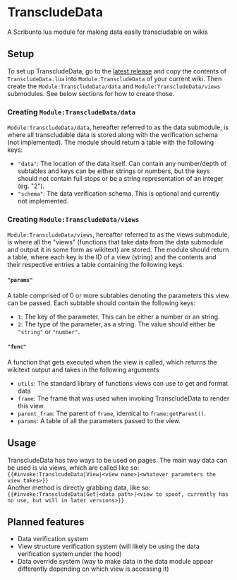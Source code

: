 # TranscludeData
A Scribunto lua module for making data easily transcludable on wikis

## Setup
To set up TranscludeData, go to the [latest release](https://github.com/Jono997/TranscludeData/releases) and copy the contents of `TranscludeData.lua` into `Module:TranscludeData` of your current wiki. Then create the `Module:TranscludeData/data` and `Module:TranscludeData/views` submodules. See below sections for how to create those.

### Creating `Module:TranscludeData/data`
`Module:TranscludeData/data`, hereafter referred to as the data submodule, is where all transcludable data is stored along with the verification schema (not implemented). The module should return a table with the following keys:
- `"data"`: The location of the data itself. Can contain any number/depth of subtables and keys can be either strings or numbers, but the keys should not contain full stops or be a string representation of an integer (eg. "2").
- `"schema"`: The data verification schema. This is optional and currently not implemented.

### Creating `Module:TranscludeData/views`
`Module:TranscludeData/views`, hereafter referred to as the views submodule, is where all the "views" (functions that take data from the data submodule and output it in some form as wikitext) are stored. The module should return a table, where each key is the ID of a view (string) and the contents and their respective entries a table containing the following keys:
#### `"params"`
A table comprised of 0 or more subtables denoting the parameters this view can be passed. Each subtable should contain the following keys:
- `1`: The key of the parameter. This can be either a number or an string.
- `2`: The type of the parameter, as a string. The value should either be `"string"` or `"number"`.
#### `"func"`
A function that gets executed when the view is called, which returns the wikitext output and takes in the following arguments
- `utils`: The standard library of functions views can use to get and format data
- `frame`: The frame that was used when invoking TranscludeData to render this view.
- `parent_fram`: The parent of `frame`, identical to `frame:getParent()`.
- `params`: A table of all the parameters passed to the view.

## Usage
TranscludeData has two ways to be used on pages. The main way data can be used is via views, which are called like so: `{{#invoke:TranslcudeData|View|<view name>|<whatever parameters the view takes>}}`  
Another method is directly grabbing data, like so: `{{#invoke:TranscludeData|Get|<data path>|<view to spoof, currently has no use, but will in later versions>}}`

## Planned features
- Data verification system
- View structure verification system (will likely be using the data verification system under the hood)
- Data override system (way to make data in the data module appear differently depending on which view is accessing it)